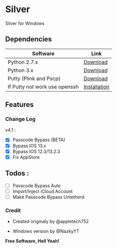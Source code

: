 # Silver
Silver for Windows

## Dependencies 

Software | Link
---------|-----
Python 2.7.x | [Download](https://www.python.org/downloads/release/python-2717/)
Python 3.x | [Download](https://www.python.org/downloads/release/python-382/)
Putty (Plink and Pscp) | [Download](https://www.chiark.greenend.org.uk/~sgtatham/putty/latest.html)
If Putty not work use openssh | [Installation](https://docs.microsoft.com/fr-fr/windows-server/administration/openssh/openssh_install_firstuse)

## Features

### Change Log 

v4.1 : 

- [x] Passcode Bypass (BETA)
- [x] Bypass IOS 13.x
- [x] Bypass IOS 12.3/13.2.3
- [x] Fix AppStore

## Todos :

- [ ] Passcode Bypass Auto
- [ ] Import/Inject iCloud Account
- [ ] Make Passcode Bypass Untetherd

### Credit

- Created originaly by @appletech752

- Windows version by @NazkyYT




**Free Software, Hell Yeah!**

